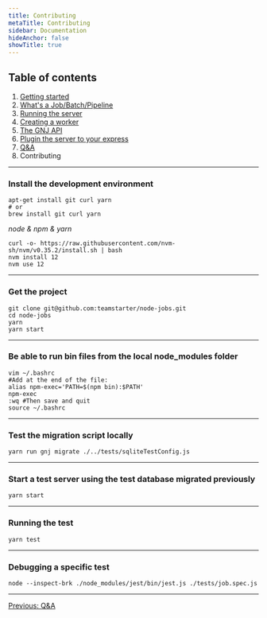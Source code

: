 ```yaml
---
title: Contributing
metaTitle: Contributing
sidebar: Documentation
hideAnchor: false
showTitle: true
---
```


## Table of contents

1. [Getting started](index.md)
2. [What's a Job/Batch/Pipeline](02_Whats_a_Job_Batch_Pipeline.md)
3. [Running the server](03_Running_the_server.md)
4. [Creating a worker](04_Creating_a_worker.md)
5. [The GNJ API](05_The_GNJ_API.md)
6. [Plugin the server to your express](06_Plugin_the_server_to_your_express.md)
7. [Q&A](07_Q%26A.md)
8. Contributing

---

### Install the development environment

```console
apt-get install git curl yarn
# or
brew install git curl yarn
```

_node & npm & yarn_

```console
curl -o- https://raw.githubusercontent.com/nvm-sh/nvm/v0.35.2/install.sh | bash
nvm install 12
nvm use 12
```

---

### Get the project

```console
git clone git@github.com:teamstarter/node-jobs.git
cd node-jobs
yarn
yarn start
```

---

### Be able to run bin files from the local node_modules folder

```console
vim ~/.bashrc
#Add at the end of the file:
alias npm-exec='PATH=$(npm bin):$PATH'
npm-exec
:wq #Then save and quit
source ~/.bashrc
```

---

### Test the migration script locally

```console
yarn run gnj migrate ./../tests/sqliteTestConfig.js
```

---

### Start a test server using the test database migrated previously

```console
yarn start
```

---

### Running the test

```console
yarn test
```

---

### Debugging a specific test

```console
node --inspect-brk ./node_modules/jest/bin/jest.js ./tests/job.spec.js
```

---

[Previous: Q&A](07_Q%26A.md)

